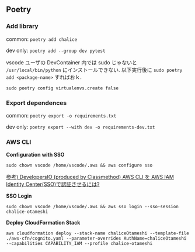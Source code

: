 ## Poetry

### Add library

common: `poetry add chalice`

dev only: `poetry add --group dev pytest`

vscode ユーザの DevContainer 内では sudo じゃないと `/usr/local/bin/python` にインストールできない. 以下実行後に `sudo poetry add <package-name>` すればおｋ.

`sudo poetry config virtualenvs.create false`

### Export dependences

common: `poetry export -o requirements.txt`

dev only: `poetry export --with dev -o requirements-dev.txt`

### AWS CLI

**Configuration with SSO**

`sudo chown vscode /home/vscode/.aws && aws configure sso`

[参考) DevelopersIO (produced by Classmethod) AWS CLI を AWS IAM Identity Center(SSO)で認証させるには?](https://dev.classmethod.jp/articles/aws-cli-for-iam-identity-center-sso/)

**SSO Login**

`sudo chown vscode /home/vscode/.aws && aws sso login --sso-session chalice-otameshi`

**Deploy CloudFormation Stack**

`aws cloudformation deploy --stack-name chaliceOtameshi --template-file ./aws-cfn/cognito.yaml --parameter-overrides AuthName=chaliceOtameshi --capabilities CAPABILITY_IAM --profile chalice-otameshi`
